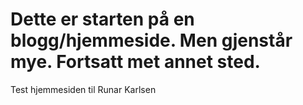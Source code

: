 # Dette er starten på en blogg/hjemmeside. Men gjenstår mye. Fortsatt met annet sted.
Test hjemmesiden til Runar Karlsen
